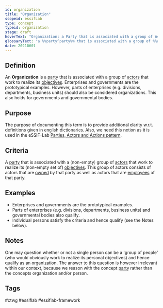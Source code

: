 ```yaml
---
id: organization
title: "Organization"
scopeid: essifLab
type: concept
typeid: organization
stage: draft
hoverText: "Organization: a Party that is associated with a group of Actors that work to realize its Objectives."
glossaryText: "a %%party^party%% that is associated with a group of %%actors^actor%% that work to realize its %%objectives^objective%%."
date: 20210601
---
```

## Definition
An **Organization** is a [party](party) that is associated with a group of [actors](actor) that work to realize its [objectives](objective). Enterprises and governments are the prototypical examples. However, parts of enterprises (e.g. divisions, departments, business units) should also be considered organizations. This also holds for governments and governmental bodies.

## Purpose
The purpose of documenting this term is to provide additional clarity w.r.t. definitions given in english dictionaries. Also, we need this notion as it is used in the eSSIF-Lab [Parties, Actors and Actions pattern](pattern-party-actor-action).

## Criteria
A [party](party) that is associated with a (non-empty) group of [actors](actor) that work to realize its (non-empty set of) [objectives](objective). This group of actors consists of actors that are [owned](owner) by that party as well as actors that are [employees](employee) of that party.

## Examples
- Enterprises and governments are the prototypical examples.
- Parts of enterprises (e.g. divisions, departments, business units) and governmental bodies also qualify.
- Individual persons satisfy the criteria and hence qualify (see the Notes below).

## Notes
One may question whether or not a single person can be a 'group of people' (who would obviously work to realize its personal objectives) and hence qualify as an organization. The answer to this question is however irrelevant within our context, because we reason with the concept [party](party) rather than the concepts organization and/or person.

## Tags
#ctwg #essiflab #essiflab-framework